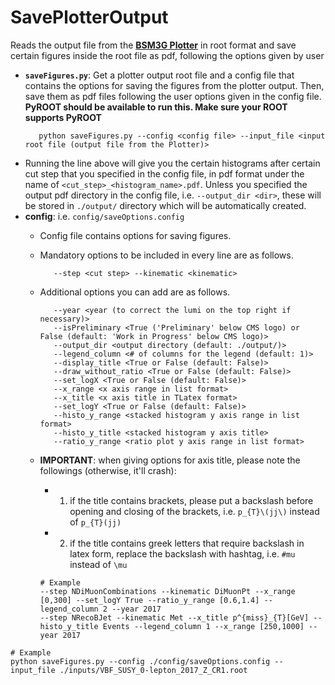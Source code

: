 # SavePlotterOutput
Reads the output file from the **[BSM3G Plotter](https://github.com/BSM3G/Plotter)** in root format and save certain figures inside the root file as pdf, following the options given by user
  - **`saveFigures.py`**: Get a plotter output root file and a config file that contains the options for saving the figures from the plotter output. Then, save them as pdf files following the user options given in the config file. **PyROOT should be available to run this. Make sure your ROOT supports PyROOT**
      ```
         python saveFigures.py --config <config file> --input_file <input root file (output file from the Plotter)>
      ```
  - Running the line above will give you the certain histograms after certain cut step that you specified in the config file, in pdf format under the name of `<cut_step>_<histogram_name>.pdf`. Unless you specified the output pdf directory in the config file, i.e. `--output_dir <dir>`, these will be stored in `./output/` directory which will be automatically created.
  - **config**: i.e. `config/saveOptions.config`
    - Config file contains options for saving figures.
    - Mandatory options to be included in every line are as follows.
      ```
         --step <cut step> --kinematic <kinematic>
      ```
    - Additional options you can add are as follows.
      ```
         --year <year (to correct the lumi on the top right if necessary)>
         --isPreliminary <True ('Preliminary' below CMS logo) or False (default: 'Work in Progress' below CMS logo)>
         --output_dir <output directory (default: ./output/)>
         --legend_column <# of columns for the legend (default: 1)>
         --display_title <True or False (default: False)>
         --draw_without_ratio <True or False (default: False)>
         --set_logX <True or False (default: False)>
         --x_range <x axis range in list format>
         --x_title <x axis title in TLatex format>
         --set_logY <True or False (default: False)>
         --histo_y_range <stacked histogram y axis range in list format>
         --histo_y_title <stacked histogram y axis title>
         --ratio_y_range <ratio plot y axis range in list format>
      ```

    - **IMPORTANT**: when giving options for axis title, please note the followings (otherwise, it'll crash):
      - 1. if the title contains brackets, please put a backslash before opening and closing of the brackets, i.e. `p_{T}\(jj\)` instead of `p_{T}(jj)`
      - 2. if the title contains greek letters that require backslash in latex form, replace the backslash with hashtag, i.e. `#mu` instead of `\mu`
      ```
      # Example
      --step NDiMuonCombinations --kinematic DiMuonPt --x_range [0,300] --set_logY True --ratio_y_range [0.6,1.4] --legend_column 2 --year 2017
      --step NRecoBJet --kinematic Met --x_title p^{miss}_{T}[GeV] --histo_y_title Events --legend_column 1 --x_range [250,1000] --year 2017
      ```

```
# Example
python saveFigures.py --config ./config/saveOptions.config --input_file ./inputs/VBF_SUSY_0-lepton_2017_Z_CR1.root

```
